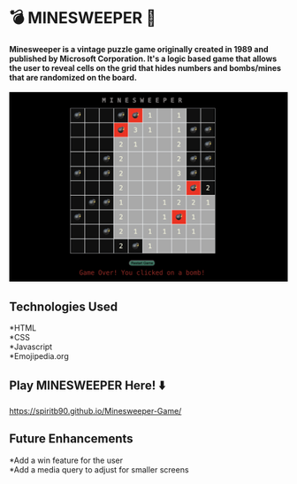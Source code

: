 #  💣 MINESWEEPER  🔢

#### Minesweeper is a vintage puzzle game originally created in 1989 and published by Microsoft Corporation.  It's a logic based game that allows the user to reveal cells on the grid that hides numbers and bombs/mines that are randomized on the board.  



![Minesweeper Live Gameplay](image.png)

## Technologies Used
*HTML <br>
*CSS <br>
*Javascript <br>
*Emojipedia.org

## Play MINESWEEPER Here!  ⬇️

https://spiritb90.github.io/Minesweeper-Game/ 


## Future Enhancements

*Add a win feature for the user <br>
*Add a media query to adjust for smaller screens